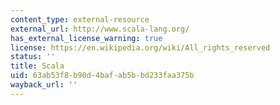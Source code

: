 ```yaml
---
content_type: external-resource
external_url: http://www.scala-lang.org/
has_external_license_warning: true
license: https://en.wikipedia.org/wiki/All_rights_reserved
status: ''
title: Scala
uid: 63ab53f8-b90d-4baf-ab5b-bd233faa375b
wayback_url: ''
---
```

